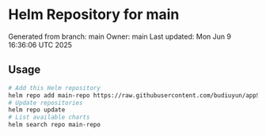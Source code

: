 # Helm Repository for main
Generated from branch: main
Owner: main
Last updated: Mon Jun  9 16:36:06 UTC 2025

## Usage
```bash
# Add this Helm repository
helm repo add main-repo https://raw.githubusercontent.com/budiuyun/appStore/helm-main/
# Update repositories
helm repo update
# List available charts
helm search repo main-repo
```
